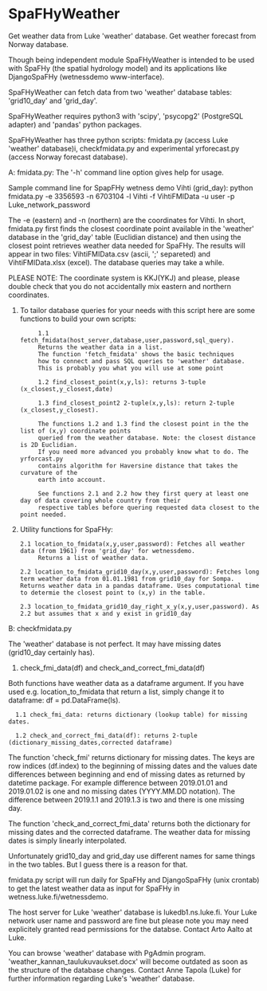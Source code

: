# SpaFHyWeather
Get weather data from Luke 'weather' database. 
Get weather forecast from Norway database.

Though being independent module SpaFHyWeather is intended to be used with
SpaFHy (the spatial hydrology model) and its applications like DjangoSpaFHy (wetnessdemo www-interface).

SpaFHyWeather can fetch data from two
'weather' database tables: 'grid10_day' and 'grid_day'.

SpaFHyWeather requires python3 with 'scipy', 'psycopg2' (PostgreSQL adapter) 
and 'pandas' python packages. 

SpaFHyWeather has three python scripts: fmidata.py 
(access Luke 'weather' database)i, checkfmidata.py and experimental
yrforecast.py (access Norway forecast database).

A: fmidata.py: The  '-h' command line option gives  help for usage.

Sample command line for SpapFHy wetness demo Vihti (grid_day):
python fmidata.py -e 3356593 -n 6703104 -l Vihti -f VihtiFMIData -u user -p Luke_network_password

The -e (eastern) and -n (northern) are the coordinates for Vihti. In short, fmidata.py first finds 
the closest coordinate point available in the 'weather' database in the 
'grid_day' table (Euclidian distance) and then using the closest point retrieves weather 
data needed for SpaFHy. The results will appear in two files:
VihtiFMIData.csv (ascii, ';' separeted) and VihtiFMIData.xlsx (excel). 
The database queries may take a while.

PLEASE NOTE: The coordinate system is KKJ(YKJ) and please, please double check that you do not 
accidentally mix eastern and northern coordinates.

1. To tailor database queries for your needs with this script here are some functions to build your own scripts:

            1.1 fetch_fmidata(host_server,database,user,password,sql_query).
            Returns the weather data in a list.
            The function 'fetch_fmidata' shows the basic techniques 
            how to connect and pass SQL queries to 'weather' database.
            This is probably you what you will use at some point

            1.2 find_closest_point(x,y,ls): returns 3-tuple (x_closest,y_closest,date)

            1.3 find_closest_point2 2-tuple(x,y,ls): return 2-tuple (x_closest,y_closest).
      
            The functions 1.2 and 1.3 find the closest point in the the list of (x,y) coordinate points 
            queried from the weather database. Note: the closest distance is 2D Euclidian. 
            If you need more advanced you probably know what to do. The yrforcast.py 
            contains algorithm for Haversine distance that takes the curvature of the 
            earth into account. 
            
            See functions 2.1 and 2.2 how they first query at least one day of data covering whole country from their 
            respective tables before quering requested data closest to the point needed.

2. Utility functions for SpaFHy:
    
       2.1 location_to_fmidata(x,y,user,password): Fetches all weather data (from 1961) from 'grid_day' for wetnessdemo. 
            Returns a list of weather data.
    
       2.2 location_to_fmidata_grid10_day(x,y,user,password): Fetches long term weather data from 01.01.1981 from grid10_day for Sompa. Returns weather data in a pandas dataframe. Uses computational time to determie the closest point to (x,y) in the table.
    
       2.3 location_to_fmidata_grid10_day_right_x_y(x,y,user,password). As 2.2 but assumes that x and y exist in grid10_day


B: checkfmidata.py

The 'weather' database is not perfect. It may have missing dates
(grid10_day certainly has).  

1. check_fmi_data(df) and check_and_correct_fmi_data(df)

Both functions have weather data as a dataframe argument. If you have used
e.g. location_to_fmidata that return a list, simply change it
to dataframe: df = pd.DataFrame(ls).
   
      1.1 check_fmi_data: returns dictionary (lookup table) for missing dates.
   
      1.2 check_and_correct_fmi_data(df): returns 2-tuple (dictionary_missing_dates,corrected dataframe)

The function 'check_fmi' returns dictionary for missing dates. 
The keys are row indices (df.index) to the beginning of missing dates 
and the values date differences between beginning and end of missing dates 
as returned by datetime package. For example difference between 
2019.01.01 and 2019.01.02 is one and no missing dates (YYYY.MM.DD notation). 
The difference between 2019.1.1 and 2019.1.3 is two and there is one missing day.

The function 'check_and_correct_fmi_data' returns both the dictionary
for missing dates and the corrected dataframe. The weather data for
missing dates is simply linearly interpolated.

Unfortunately grid10_day and grid_day use different names for same
things in the two tables. But I guess there is a reason for that.

fmidata.py script will run daily for SpaFHy and DjangoSpaFHy 
(unix crontab) to get the latest weather data as input
for SpaFHy in wetness.luke.fi/wetnessdemo.  

The host server for Luke 'weather' database is  lukedb1.ns.luke.fi.
Your Luke network user name and password are fine but please note
you may need explicitely granted read permissions for the databse.
Contact Arto Aalto at Luke.

You can browse 'weather' database with PgAdmin program.
'weather_kannan_taulukuvaukset.docx' will become outdated 
as soon as the structure of the database changes.
Contact Anne Tapola (Luke) for further information
regarding Luke's 'weather' database. 


